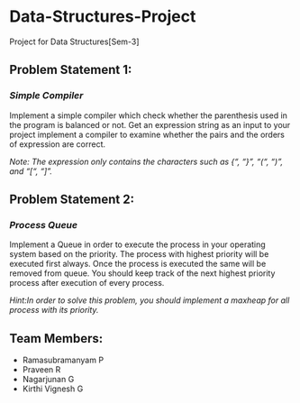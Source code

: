 # Data-Structures-Project
Project for Data Structures[Sem-3]
## **Problem Statement 1:**
### *Simple Compiler*
Implement a simple compiler which check whether the parenthesis used in the program is balanced or not. Get an expression string as an input to your project implement a compiler to examine whether the pairs and the orders of expression are correct.

*Note: The expression only contains the characters such as {“, “}”, “(“, “)”, and “[“, “]”.*
## **Problem Statement 2:**
### *Process Queue*
Implement a Queue in order to execute the process in your operating system based on the priority. The process with highest priority will be executed first always. Once the process is executed the same will be removed from queue. You should keep track of the next highest priority process after execution of every process.

*Hint:In order to solve this problem, you should implement a maxheap for all process with its priority.*
## Team Members:
- Ramasubramanyam P
- Praveen R
- Nagarjunan G
- Kirthi Vignesh G 
